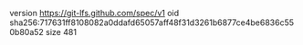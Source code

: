 version https://git-lfs.github.com/spec/v1
oid sha256:717631ff8108082a0ddafd65057aff48f31d3261b6877ce4be6836c550b80a52
size 481
